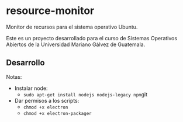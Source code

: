 # resource-monitor
Monitor de recursos para el sistema operativo Ubuntu.

Este es un proyecto desarrollado para el curso de Sistemas Operativos Abiertos de la Universidad Mariano Gálvez de Guatemala.


## Desarrollo

Notas:

* Instalar node:
  * `sudo apt-get install nodejs nodejs-legacy npm`git
* Dar permisos a los scripts:
  * `chmod +x electron`
  * `chmod +x electron-packager`
